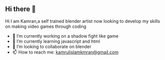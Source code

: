 ## Hi there 👋

Hi I am Kamran,a self trained blender artist now looking to develop my skills on making video games through coding

- 🔭 I’m currently working on a shadow fight like game
- 🌱 I’m currently learning javascript and html
- 👯 I’m looking to collaborate on blender
- 📫 How to reach me: kamrulislamkmran@gmail.com


<!--
**BlenderKamStudios/BlenderKamStudios** is a ✨ _special_ ✨ repository because its `README.md` (this file) appears on your GitHub profile.

Here are some ideas to get you started:

- 🔭 I’m currently working on ...
- 🌱 I’m currently learning ...
- 👯 I’m looking to collaborate on ...
- 🤔 I’m looking for help with ...
- 💬 Ask me about ...
- 📫 How to reach me: ...
- 😄 Pronouns: ...
- ⚡ Fun fact: ...
-->
